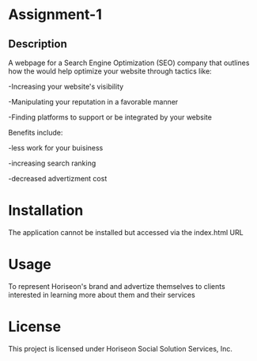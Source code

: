 # Assignment-1

## Description

A webpage for a Search Engine Optimization (SEO) company that outlines how the would help optimize your website through tactics like:

-Increasing your website's visibility

-Manipulating your reputation in a favorable manner

-Finding platforms to support or be integrated by your website

Benefits include:

-less work for your buisiness

-increasing search ranking

-decreased advertizment cost

# Installation

The application cannot be installed but accessed via the index.html URL

# Usage

To represent Horiseon's brand and advertize themselves to clients interested in learning more about them and their services

# License

This project is licensed under Horiseon Social Solution Services, Inc.
